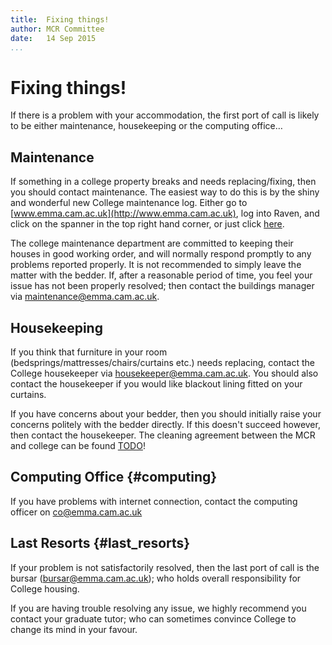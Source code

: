 ```yaml
---
title:  Fixing things!  
author: MCR Committee  
date:   14 Sep 2015  
...
```


# Fixing things!

If there is a problem with your accommodation, the first port of call is
likely to be either maintenance, housekeeping or the computing office…

## Maintenance

If something in a college property breaks and needs replacing/fixing,
then you should contact maintenance. The easiest way to do this is by
the shiny and wonderful new College maintenance log. Either go to
[www.emma.cam.ac.uk](http://www.emma.cam.ac.uk), log into Raven, and
click on the spanner in the top right hand corner, or just click
[here](https://www.emma.cam.ac.uk/apps/maintenance/).

The college maintenance department are committed to keeping their houses
in good working order, and will normally respond promptly to any
problems reported properly. It is not recommended to simply leave the
matter with the bedder. If, after a reasonable period of time, you feel
your issue has not been properly resolved; then contact the buildings
manager via <maintenance@emma.cam.ac.uk>.

## Housekeeping

If you think that furniture in your room
(bedsprings/mattresses/chairs/curtains etc.) needs replacing, contact
the College housekeeper via <housekeeper@emma.cam.ac.uk>. You should
also contact the housekeeper if you would like blackout lining fitted on
your curtains.

If you have concerns about your bedder, then you should initially raise
your concerns politely with the bedder directly. If this doesn't succeed
however, then contact the housekeeper. The cleaning agreement between
the MCR and college can be found
[TODO](uploads/other_important_documents/cleaning_policy.pdf)!

## Computing Office {#computing}

If you have problems with internet connection, contact the computing
officer on <co@emma.cam.ac.uk>

## Last Resorts {#last_resorts}

If your problem is not satisfactorily resolved, then the last port of
call is the bursar (<bursar@emma.cam.ac.uk>); who holds overall
responsibility for College housing.

If you are having trouble resolving any issue, we highly recommend you
contact your graduate tutor; who can sometimes convince College to
change its mind in your favour.

